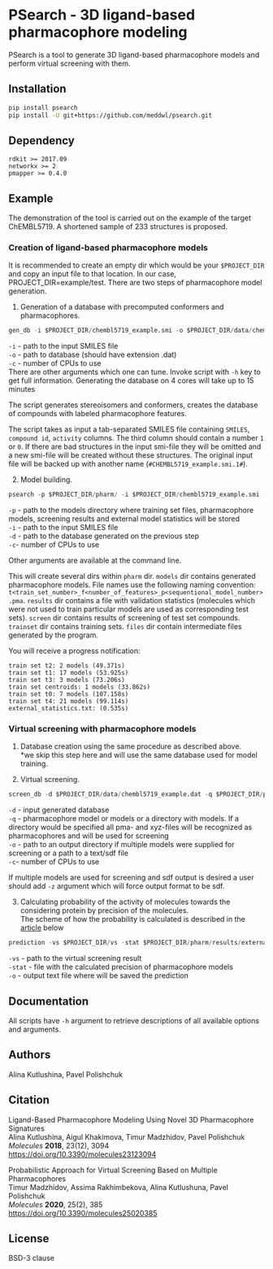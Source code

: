 # PSearch - 3D ligand-based pharmacophore modeling

PSearch is a tool to generate 3D ligand-based pharmacophore models and perform virtual screening with them.

## Installation

```bash
pip install psearch
pip install -U git+https://github.com/meddwl/psearch.git
```

## Dependency

`rdkit >= 2017.09`  
`networkx >= 2`  
`pmapper >= 0.4.0`  

## Example
The demonstration of the tool is carried out on the example of the target ChEMBL5719. A shortened sample of 233 structures is proposed.

### Creation of ligand-based pharmacophore models
It is recommended to create an empty dir which would be your `$PROJECT_DIR` and copy an input file to that location.
In our case, PROJECT_DIR=example/test.
There are two steps of pharmacophore model generation.

1. Generation of a database with precomputed conformers and pharmacophores. 

```python
gen_db -i $PROJECT_DIR/chembl5719_example.smi -o $PROJECT_DIR/data/chembl5719_example.dat -c 4
```
`-i` - path to the input SMILES file  
`-o` - path to database (should have extension .dat)  
`-c` - number of CPUs to use  
There are other arguments which one can tune. Invoke script with `-h` key to get full information.
Generating the database on 4 cores will take up to 15 minutes  

The script generates stereoisomers and conformers, creates the database of compounds with labeled pharmacophore features.  

The script takes as input a tab-separated SMILES file containing `SMILES`, `compound id`, `activity` columns. 
The third column should contain a number `1` or `0`. If there are bad structures in the input smi-file they will be omitted and a new smi-file will be created without these structures. The original input file will be backed up with another name (`#CHEMBL5719_example.smi.1#`).

2. Model building.  

```python
psearch -p $PROJECT_DIR/pharm/ -i $PROJECT_DIR/chembl5719_example.smi -d $PROJECT_DIR/data/chembl5719_example.dat -c 4
```
`-p` - path to the models directory where training set files, pharmacophore models, screening results and external model statistics will be stored  
`-i` - path to the input SMILES file  
`-d` - path to the database generated on the previous step  
`-c`- number of CPUs to use  

Other arguments are available at the command line.

This will create several dirs within `pharm` dir. `models` dir contains generated pharmacophore models. File names use the following naming convention: `t<train_set_number>_f<number_of_features>_p<sequentional_model_number>.pma`. `results` dir contains a file with validation statistics (molecules which were not used to train particular models are used as corresponding test sets). `screen` dir contains results of screening of test set compounds. `trainset` dir contains training sets. `files` dir contain intermediate files generated by the program.  

You will receive a progress notification:
```
train set t2: 2 models (49.371s)
train set t1: 17 models (53.925s)
train set t3: 3 models (73.206s)
train set centroids: 1 models (33.862s)
train set t0: 7 models (107.158s)
train set t4: 21 models (99.114s)
external_statistics.txt: (0.535s)
```

### Virtual screening with pharmacophore models 

1. Database creation using the same procedure as described above.   
*we skip this step here and will use the same database used for model training.

2. Virtual screening.
  
```python
screen_db -d $PROJECT_DIR/data/chembl5719_example.dat -q $PROJECT_DIR/pharm/models/ -o $PROJECT_DIR/vs -c 4
```
`-d` - input generated database  
`-q` - pharmacophore model or models or a directory with models. If a directory would be specified all pma- and xyz-files will be recognized as pharmacophores and will be used for screening  
`-o` - path to an output directory if multiple models were supplied for screening or a path to a text/sdf file  
`-c`- number of CPUs to use  

If multiple models are used for screening and sdf output is desired a user should add `-z` argument which will force output format to be sdf.

3. Calculating probability of the activity of molecules towards the considering protein by precision of the molecules.  
The scheme of how the probability is calculated is described in the [article](https://doi.org/10.3390/molecules25020385) below

```python
prediction -vs $PROJECT_DIR/vs -stat $PROJECT_DIR/pharm/results/external_statistics.txt -o $PROJECT_DIR/prediction-ranked_mols.txt
```
`-vs` - path to the virtual screening result  
`-stat` - file with the calculated precision of pharmacophore models  
`-o` - output text file where will be saved the prediction  

## Documentation

All scripts have `-h` argument to retrieve descriptions of all available options and arguments.

## Authors
Alina Kutlushina, Pavel Polishchuk

## Citation
Ligand-Based Pharmacophore Modeling Using Novel 3D Pharmacophore Signatures  
Alina Kutlushina, Aigul Khakimova, Timur Madzhidov, Pavel Polishchuk  
*Molecules* **2018**, 23(12), 3094  
https://doi.org/10.3390/molecules23123094

Probabilistic Approach for Virtual Screening Based on Multiple Pharmacophores  
Timur Madzhidov, Assima Rakhimbekova, Alina Kutlushuna, Pavel Polishchuk  
*Molecules* **2020**, 25(2), 385  
https://doi.org/10.3390/molecules25020385  

## License
BSD-3 clause
